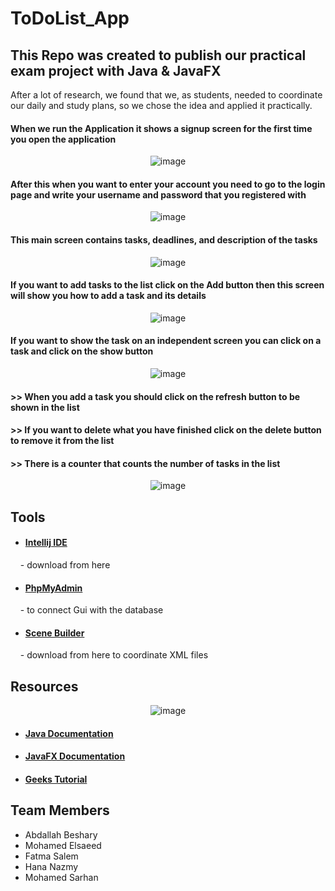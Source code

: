 # ToDoList_App
## This Repo was created to publish our practical exam project with Java & JavaFX
After a lot of research, we found that we, as students, needed to coordinate our daily and study plans, so we chose the idea and applied it practically.

#### When we run the Application it shows a signup screen for the first time you open the application 

<div align = "center">

![image](https://cdn.discordapp.com/attachments/1135257200768585901/1242920570069323828/IMG-20240518-WA0006.jpg?ex=664f977c&is=664e45fc&hm=6b12325d80566f6bc42d970ddd3507dc8dc368b5dccb34ffa1dfd0ce56089a8d&)

</div>

#### After this when you want to enter your account you need to go to the login page and write your username and password that you registered with 

<div align = "center">

![image](https://cdn.discordapp.com/attachments/1135257200768585901/1242920569817796649/IMG-20240518-WA0005.jpg?ex=664f977c&is=664e45fc&hm=dad43f69e46416fa50ab696f210231fbd93cdcada8fd0b519fc6133024d29577&)

</div>


#### This main screen contains tasks, deadlines, and description of the tasks 

<div align = "center">

![image](https://cdn.discordapp.com/attachments/1135257200768585901/1242920571474411763/IMG-20240518-WA0011.jpg?ex=664f977c&is=664e45fc&hm=9744992a12012ea29f8c4b4e6997df75deaa4373e5eabf59583e751ddd441717&
)

</div>


#### If you want to add tasks to the list click on the Add button then this screen will show you how to add a task and its details

<div align="center">

![image](https://cdn.discordapp.com/attachments/1135257200768585901/1242920570346278972/IMG-20240518-WA0007.jpg?ex=664f977c&is=664e45fc&hm=52ebbec0425a13dddbf0ed67d60e88c88d3223ea7f85e5d1e3db500fe496d3d8&
)

</div>

#### If you want to show the task on an independent screen you can click on a task and click on the show button  

<div align="center">

![image](https://cdn.discordapp.com/attachments/1135257200768585901/1242920571176484975/IMG-20240518-WA0010.jpg?ex=6655863c&is=665434bc&hm=7973f1f9953cdb8e0a40fefee6b4b650adba3392c09ec03581d008f4738f42ec&)

</div>

#### >> When you add a task you should click on the refresh button to be shown in the list     
#### >> If you want to delete what you have finished click on the delete button to remove it from the list  
#### >> There is a counter that counts the number of tasks in the list 

<div align = "center">

![image](https://cdn.discordapp.com/attachments/1135257200768585901/1242920571474411763/IMG-20240518-WA0011.jpg?ex=664f977c&is=664e45fc&hm=9744992a12012ea29f8c4b4e6997df75deaa4373e5eabf59583e751ddd441717&
)

</div>

## Tools 
- #### [Intellij IDE](https://www.jetbrains.com/idea/download/?section=windows)
    - download from here 
- #### [PhpMyAdmin](https://www.phpmyadmin.net/)
    - to connect Gui with the database 
- #### [Scene Builder](https://gluonhq.com/products/scene-builder/)
    - download from here to coordinate XML files


## Resources 
<div align="center">

![image](https://github.com/Bosha-a/ToDoList_App/assets/116520490/cd99685a-6913-4324-9c8d-59425aa33b29)
  
</div>

- #### [Java Documentation](https://docs.oracle.com/javase/8/docs/api/)
- #### [JavaFX Documentation](https://fxdocs.github.io/docs/html5/)
- #### [Geeks Tutorial](https://www.geeksforgeeks.org/javafx-tutorial/)

## Team Members
- Abdallah Beshary
- Mohamed Elsaeed
- Fatma Salem
- Hana Nazmy
- Mohamed Sarhan 
